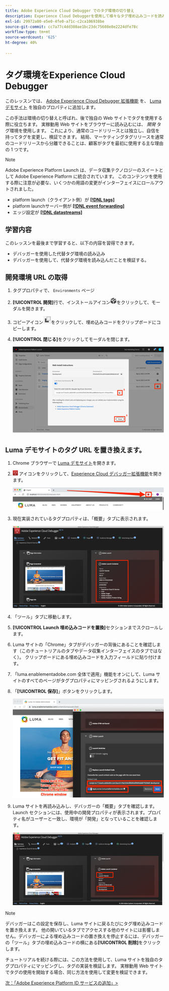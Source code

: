 ```yaml
---
title: Adobe Experience Cloud Debugger でのタグ環境の切り替え
description: Experience Cloud Debuggerを使用して様々なタグ埋め込みコードを読み込む方法を説明します。 このレッスンは、「 Web サイトでのExperience Cloudの実装」チュートリアルの一部です。
exl-id: 29972a00-e5e0-4fe0-a71c-c2ca106938be
source-git-commit: cc7a77c4dd380ae1bc23dc75608e8e2224dfe78c
workflow-type: tm+mt
source-wordcount: '625'
ht-degree: 40%

---
```


# タグ環境をExperience Cloud Debugger

このレッスンでは、 [Adobe Experience Cloud Debugger 拡張機能](https://chrome.google.com/webstore/detail/adobe-experience-cloud-de/ocdmogmohccmeicdhlhhgepeaijenapj) を、 [Luma デモサイト](https://luma.enablementadobe.com/content/luma/us/en.html) を独自のプロパティに追加します。

この手法は環境の切り替えと呼ばれ、後で独自の Web サイトでタグを使用する際に役立ちます。 実稼動用 Web サイトをブラウザーに読み込むには、 *開発* タグ環境を使用します。 これにより、通常のコードリリースとは独立し、自信を持ってタグを変更し、検証できます。  結局、マーケティングタグリリースを通常のコードリリースから分離できることは、顧客がタグを最初に使用する主な理由の 1 つです。

>[!NOTE]
>
>Adobe Experience Platform Launch は、データ収集テクノロジーのスイートとして Adobe Experience Platform に統合されています。 このコンテンツを使用する際に注意が必要な、いくつかの用語の変更がインターフェイスにロールアウトされました。
>
> * platform launch（クライアント側）が **[[!DNL tags]](https://experienceleague.adobe.com/docs/experience-platform/tags/home.html?lang=ja)**
> * platform launchサーバー側が **[[!DNL event forwarding]](https://experienceleague.adobe.com/docs/experience-platform/tags/event-forwarding/overview.html)**
> * エッジ設定が **[[!DNL datastreams]](https://experienceleague.adobe.com/docs/experience-platform/edge/fundamentals/datastreams.html?lang=ja)**


## 学習内容

このレッスンを最後まで学習すると、以下の内容を習得できます。

* デバッガーを使用した代替タグ環境の読み込み
* デバッガーを使用して、代替タグ環境を読み込んだことを検証する。

## 開発環境 URL の取得

1. タグプロパティで、 `Environments` ページ

1. **[!UICONTROL 開発]**&#x200B;行で、インストールアイコン![インストールアイコン](images/launch-installIcon.png)をクリックして、モーダルを開きます。

1. コピーアイコン![コピーアイコン](images/launch-copyIcon.png)をクリックして、埋め込みコードをクリップボードにコピーします。

1. **[!UICONTROL 閉じる]**&#x200B;をクリックしてモーダルを閉じます。

   ![インストールアイコン](images/launch-copyInstallCode.png)

## Luma デモサイトのタグ URL を置き換えます。

1. Chrome ブラウザーで [Luma デモサイト](https://luma.enablementadobe.com/content/luma/us/en.html)を開きます。

1. ![デバッガーアイコン](images/icon-debugger.png) アイコンをクリックして、[Experience Cloud デバッガー拡張機能](https://chrome.google.com/webstore/detail/adobe-experience-cloud-de/ocdmogmohccmeicdhlhhgepeaijenapj)を開きます。

   ![デバッガーアイコンをクリックする](images/switchEnvironments-openDebugger.png)

1. 現在実装されているタグプロパティは、「概要」タブに表示されます。

   ![Debugger に表示されるタグ環境](images/switchEnvironments-debuggerOnWeRetail-prod.png)

1. 「ツール」タブに移動します。
1. **[!UICONTROL Launch 埋め込みコードを置換]**&#x200B;セクションまでスクロールします。
1. Luma サイトの「Chrome」タブがデバッガーの背後にあることを確認します（このチュートリアルのタブやデータ収集インターフェイスのタブではなく）。  クリップボードにある埋め込みコードを入力フィールドに貼り付けます。
1. 「luma.enablementadobe.com 全体で適用」機能をオンにして、Luma サイトのすべてのページがタグプロパティにマッピングされるようにします。
1. 「**[!UICONTROL 保存]**」ボタンをクリックします。

   ![Debugger に表示されるタグ環境](images/switchEnvironments-debugger-save.png)

1. Luma サイトを再読み込みし、デバッガーの「概要」タブを確認します。Launch セクションには、使用中の開発プロパティが表示されます。プロパティ名がユーザーと一致し、環境が「開発」となっていることを確認します。

   ![Debugger に表示されるタグ環境](images/switchEnvironments-debuggerOnWeRetail.png)

>[!NOTE]
>
>デバッガーはこの設定を保存し、Luma サイトに戻るたびにタグ埋め込みコードを置き換えます。 他の開いているタブでアクセスする他のサイトには影響しません。デバッガーによる埋め込みコードの置き換えを停止するには、デバッガーの「ツール」タブの埋め込みコードの横にある&#x200B;**[!UICONTROL 削除]**&#x200B;をクリックします。

チュートリアルを続ける際には、この方法を使用して、Luma サイトを独自のタグプロパティにマッピングし、タグの実装を検証します。 実稼動用 Web サイトでタグの使用を開始する場合、同じ方法を使用して変更を検証できます。

[次：「Adobe Experience Platform ID サービスの追加」>](id-service.md)
